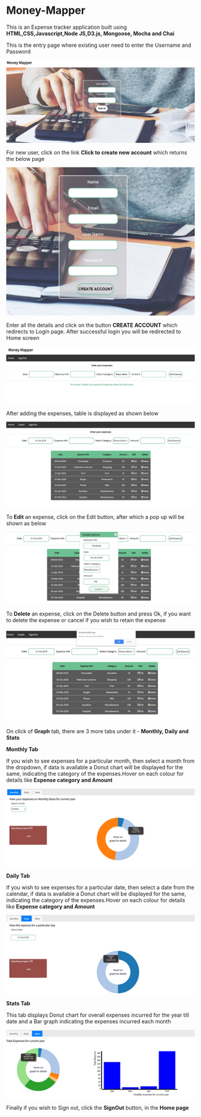 # Money-Mapper

This is an Expense tracker application built using **HTML,CSS,Javascript,Node JS,D3.js, Mongoose, Mocha and Chai**

This is the entry page where existing user need to enter the Username and Password

![Scheme](assets/Login.jpg)

For new user, click on the link **Click to create new account** which returns the below page

![Scheme](assets/Account_creation.JPG)

Enter all the details and click on the button **CREATE ACCOUNT** which redirects to Login page. After successful login you will be redirected to Home screen

![Scheme](assets/Home_screen.JPG)

After adding the expenses, table is displayed as shown below

![Scheme](assets/Expenses.JPG)

To **Edit** an expense, click on the Edit button, after which a pop up will be shown as below

![Scheme](assets/Update.JPG)

To **Delete** an expense, click on the Delete button and press Ok, if you want to delete the expense or cancel if you wish to retain the expense

![Scheme](assets/Delete.JPG)

On click of **Graph** tab, there are 3 more tabs under it -  **Monthly, Daily and Stats**

**Monthly Tab**

If you wish to see expenses for a particular month, then select a month from the dropdown, if data is available a Donut chart will be displayed for the same, indicating the category of the expenses.Hover on each colour for details like **Expense category and Amount**

![Scheme](assets/Monthly.png)

**Daily Tab** 

If you wish to see expenses for a particular date, then select a date from the calendar, if data is available a Donut chart will be displayed for the same, indicating the category of the expenses.Hover on each colour for details like **Expense category and Amount**

![Scheme](assets/Daily.jpg)

**Stats Tab**

This tab displays Donut chart for overall expenses incurred for the year till date and a Bar graph indicating the expenses incurred each month

![Scheme](assets/Stats.png)

Finally if you wish to Sign out, click the **SignOut** button, in the **Home page**






